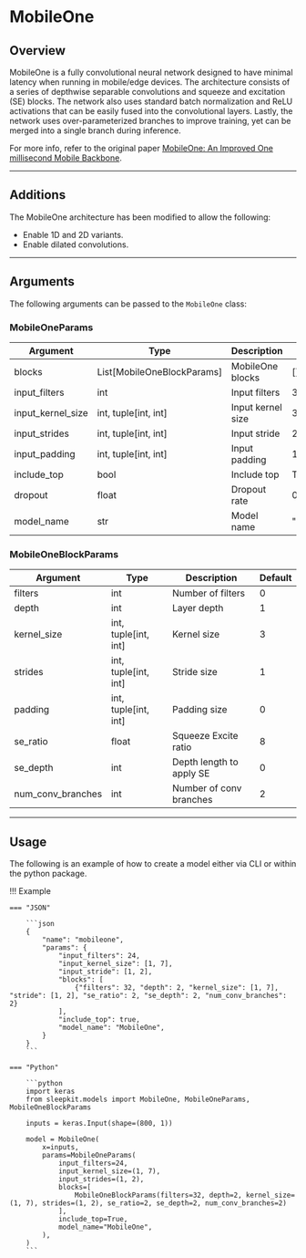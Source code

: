 # MobileOne

## <span class="sk-h2-span">Overview</span>

MobileOne is a fully convolutional neural network designed to have minimal latency when running in mobile/edge devices. The architecture consists of a series of depthwise separable convolutions and squeeze and excitation (SE) blocks. The network also uses standard batch normalization and ReLU activations that can be easily fused into the convolutional layers. Lastly, the network uses over-parameterized branches to improve training, yet can be merged into a single branch during inference.

For more info, refer to the original paper [MobileOne: An Improved One millisecond Mobile Backbone](https://doi.org/10.48550/arXiv.2206.04040).

---

## <span class="sk-h2-span">Additions</span>

The MobileOne architecture has been modified to allow the following:

* Enable 1D and 2D variants.
* Enable dilated convolutions.

---

## <span class="sk-h2-span">Arguments</span>

The following arguments can be passed to the `MobileOne` class:

### MobileOneParams

| Argument | Type | Description | Default |
| --- | --- | --- | --- |
| blocks | List[MobileOneBlockParams] | MobileOne blocks | [] |
| input_filters | int | Input filters | 3 |
| input_kernel_size | int, tuple[int, int] | Input kernel size | 3 |
| input_strides | int, tuple[int, int] | Input stride | 2 |
| input_padding | int, tuple[int, int] | Input padding | 1 |
| include_top | bool | Include top | True |
| dropout | float | Dropout rate | 0.2 |
| model_name | str | Model name | "MobileOne" |

### MobileOneBlockParams

| Argument | Type | Description | Default |
| --- | --- | --- | --- |
| filters | int | Number of filters | 0 |
| depth | int | Layer depth | 1 |
| kernel_size | int, tuple[int, int] | Kernel size | 3 |
| strides | int, tuple[int, int] | Stride size | 1 |
| padding | int, tuple[int, int] | Padding size | 0 |
| se_ratio | float | Squeeze Excite ratio | 8 |
| se_depth | int | Depth length to apply SE | 0 |
| num_conv_branches | int | Number of conv branches | 2 |

---

## <span class="sk-h2-span">Usage</span>

The following is an example of how to create a model either via CLI or within the python package.

!!! Example

    === "JSON"

        ```json
        {
            "name": "mobileone",
            "params": {
                "input_filters": 24,
                "input_kernel_size": [1, 7],
                "input_stride": [1, 2],
                "blocks": [
                    {"filters": 32, "depth": 2, "kernel_size": [1, 7], "stride": [1, 2], "se_ratio": 2, "se_depth": 2, "num_conv_branches": 2}
                ],
                "include_top": true,
                "model_name": "MobileOne",
            }
        }
        ```

    === "Python"

        ```python
        import keras
        from sleepkit.models import MobileOne, MobileOneParams, MobileOneBlockParams

        inputs = keras.Input(shape=(800, 1))

        model = MobileOne(
            x=inputs,
            params=MobileOneParams(
                input_filters=24,
                input_kernel_size=(1, 7),
                input_strides=(1, 2),
                blocks=[
                    MobileOneBlockParams(filters=32, depth=2, kernel_size=(1, 7), strides=(1, 2), se_ratio=2, se_depth=2, num_conv_branches=2)
                ],
                include_top=True,
                model_name="MobileOne",
            ),
        )
        ```
